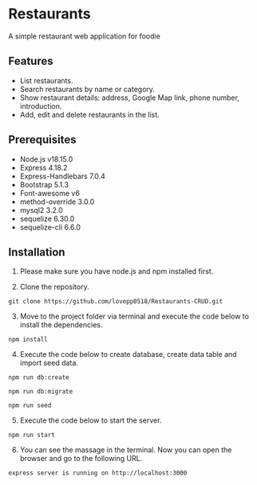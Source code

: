 # Restaurants
A simple restaurant web application for foodie

## Features
- List restaurants.
- Search restaurants by name or category.
- Show restaurant details: address, Google Map link, phone number, introduction.
- Add, edit and delete restaurants in the list.

## Prerequisites

- Node.js v18.15.0
- Express 4.18.2
- Express-Handlebars 7.0.4
- Bootstrap 5.1.3
- Font-awesome v6
- method-override 3.0.0
- mysql2 3.2.0
- sequelize 6.30.0
- sequelize-cli 6.6.0

## Installation

1. Please make sure you have node.js and npm installed first.

2. Clone the repository.

```
git clone https://github.com/lovepp0518/Restaurants-CRUD.git
```

3. Move to the project folder via terminal and execute the code below to install the dependencies.

```
npm install
```

4. Execute the code below to create database, create data table and import seed data.

```
npm run db:create
```
```
npm run db:migrate
```
```
npm run seed
```

5. Execute the code below to start the server.

```
npm run start
```

6. You can see the massage in the terminal. Now you can open the browser and go to the following URL.

```
express server is running on http://localhost:3000
```

